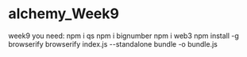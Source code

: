 # alchemy_Week9
week9
you need:
npm i qs
npm i bignumber
npm i web3
npm install -g browserify
browserify index.js --standalone bundle -o bundle.js
